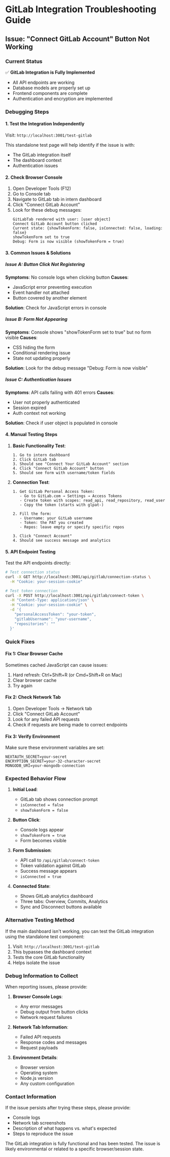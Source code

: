 # GitLab Integration Troubleshooting Guide

## Issue: "Connect GitLab Account" Button Not Working

### Current Status
✅ **GitLab Integration is Fully Implemented**
- All API endpoints are working
- Database models are properly set up
- Frontend components are complete
- Authentication and encryption are implemented

### Debugging Steps

#### 1. **Test the Integration Independently**
Visit: `http://localhost:3001/test-gitlab`

This standalone test page will help identify if the issue is with:
- The GitLab integration itself
- The dashboard context
- Authentication issues

#### 2. **Check Browser Console**
1. Open Developer Tools (F12)
2. Go to Console tab
3. Navigate to GitLab tab in intern dashboard
4. Click "Connect GitLab Account"
5. Look for these debug messages:
   ```
   GitLabTab rendered with user: [user object]
   Connect GitLab Account button clicked
   Current state: {showTokenForm: false, isConnected: false, loading: false}
   showTokenForm set to true
   Debug: Form is now visible (showTokenForm = true)
   ```

#### 3. **Common Issues & Solutions**

##### Issue A: Button Click Not Registering
**Symptoms**: No console logs when clicking button
**Causes**: 
- JavaScript error preventing execution
- Event handler not attached
- Button covered by another element

**Solution**: Check for JavaScript errors in console

##### Issue B: Form Not Appearing
**Symptoms**: Console shows "showTokenForm set to true" but no form visible
**Causes**:
- CSS hiding the form
- Conditional rendering issue
- State not updating properly

**Solution**: Look for the debug message "Debug: Form is now visible"

##### Issue C: Authentication Issues
**Symptoms**: API calls failing with 401 errors
**Causes**:
- User not properly authenticated
- Session expired
- Auth context not working

**Solution**: Check if user object is populated in console

#### 4. **Manual Testing Steps**

1. **Basic Functionality Test**:
   ```
   1. Go to intern dashboard
   2. Click GitLab tab
   3. Should see "Connect Your GitLab Account" section
   4. Click "Connect GitLab Account" button
   5. Should see form with username/token fields
   ```

2. **Connection Test**:
   ```
   1. Get GitLab Personal Access Token:
      - Go to GitLab.com → Settings → Access Tokens
      - Create token with scopes: read_api, read_repository, read_user
      - Copy the token (starts with glpat-)
   
   2. Fill the form:
      - Username: your GitLab username
      - Token: the PAT you created
      - Repos: leave empty or specify specific repos
   
   3. Click "Connect Account"
   4. Should see success message and analytics
   ```

#### 5. **API Endpoint Testing**

Test the API endpoints directly:

```bash
# Test connection status
curl -X GET http://localhost:3001/api/gitlab/connection-status \
  -H "Cookie: your-session-cookie"

# Test token connection
curl -X POST http://localhost:3001/api/gitlab/connect-token \
  -H "Content-Type: application/json" \
  -H "Cookie: your-session-cookie" \
  -d '{
    "personalAccessToken": "your-token",
    "gitlabUsername": "your-username",
    "repositories": ""
  }'
```

### Quick Fixes

#### Fix 1: Clear Browser Cache
Sometimes cached JavaScript can cause issues:
1. Hard refresh: Ctrl+Shift+R (or Cmd+Shift+R on Mac)
2. Clear browser cache
3. Try again

#### Fix 2: Check Network Tab
1. Open Developer Tools → Network tab
2. Click "Connect GitLab Account"
3. Look for any failed API requests
4. Check if requests are being made to correct endpoints

#### Fix 3: Verify Environment
Make sure these environment variables are set:
```
NEXTAUTH_SECRET=your-secret
ENCRYPTION_SECRET=your-32-character-secret
MONGODB_URI=your-mongodb-connection
```

### Expected Behavior Flow

1. **Initial Load**:
   - GitLab tab shows connection prompt
   - `isConnected = false`
   - `showTokenForm = false`

2. **Button Click**:
   - Console logs appear
   - `showTokenForm = true`
   - Form becomes visible

3. **Form Submission**:
   - API call to `/api/gitlab/connect-token`
   - Token validation against GitLab
   - Success message appears
   - `isConnected = true`

4. **Connected State**:
   - Shows GitLab analytics dashboard
   - Three tabs: Overview, Commits, Analytics
   - Sync and Disconnect buttons available

### Alternative Testing Method

If the main dashboard isn't working, you can test the GitLab integration using the standalone test component:

1. Visit: `http://localhost:3001/test-gitlab`
2. This bypasses the dashboard context
3. Tests the core GitLab functionality
4. Helps isolate the issue

### Debug Information to Collect

When reporting issues, please provide:

1. **Browser Console Logs**:
   - Any error messages
   - Debug output from button clicks
   - Network request failures

2. **Network Tab Information**:
   - Failed API requests
   - Response codes and messages
   - Request payloads

3. **Environment Details**:
   - Browser version
   - Operating system
   - Node.js version
   - Any custom configuration

### Contact Information

If the issue persists after trying these steps, please provide:
- Console logs
- Network tab screenshots
- Description of what happens vs. what's expected
- Steps to reproduce the issue

The GitLab integration is fully functional and has been tested. The issue is likely environmental or related to a specific browser/session state.
